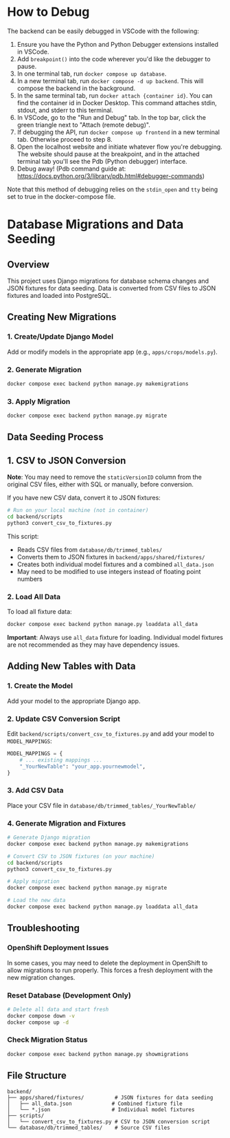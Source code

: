 # How to Debug

The backend can be easily debugged in VSCode with the following:

1. Ensure you have the Python and Python Debugger extensions installed in VSCode.
2. Add `breakpoint()` into the code wherever you'd like the debugger to pause.
3. In one terminal tab, run `docker compose up database`.
4. In a new terminal tab, run `docker compose -d up backend`. This will compose the backend in the background.
5. In the same terminal tab, run `docker attach {container id}`. You can find the container id in Docker Desktop. This command attaches stdin, stdout, and stderr to this terminal.
6. In VSCode, go to the "Run and Debug" tab. In the top bar, click the green triangle next to "Attach (remote debug)".
7. If debugging the API, run `docker compose up frontend` in a new terminal tab. Otherwise proceed to step 8.
8. Open the localhost website and initiate whatever flow you're debugging. The website should pause at the breakpoint, and in the attached terminal tab you'll see the Pdb (Python debugger) interface.
9. Debug away! (Pdb command guide at: https://docs.python.org/3/library/pdb.html#debugger-commands)

Note that this method of debugging relies on the `stdin_open` and `tty` being set to true in the docker-compose file.

# Database Migrations and Data Seeding

## Overview

This project uses Django migrations for database schema changes and JSON fixtures for data seeding. Data is converted from CSV files to JSON fixtures and loaded into PostgreSQL.

## Creating New Migrations

### 1. Create/Update Django Model
Add or modify models in the appropriate app (e.g., `apps/crops/models.py`).

### 2. Generate Migration
```bash
docker compose exec backend python manage.py makemigrations
```

### 3. Apply Migration
```bash
docker compose exec backend python manage.py migrate
```

## Data Seeding Process

## 1. CSV to JSON Conversion

**Note**: You may need to remove the `staticVersionID` column from the original CSV files, either with SQL or manually, before conversion.

If you have new CSV data, convert it to JSON fixtures:

```bash
# Run on your local machine (not in container)
cd backend/scripts
python3 convert_csv_to_fixtures.py
```

This script:
- Reads CSV files from `database/db/trimmed_tables/`
- Converts them to JSON fixtures in `backend/apps/shared/fixtures/`
- Creates both individual model fixtures and a combined `all_data.json`
- May need to be modified to use integers instead of floating point numbers

### 2. Load All Data
To load all fixture data:
```bash
docker compose exec backend python manage.py loaddata all_data
```

**Important**: Always use `all_data` fixture for loading. Individual model fixtures are not recommended as they may have dependency issues.

## Adding New Tables with Data

### 1. Create the Model
Add your model to the appropriate Django app.

### 2. Update CSV Conversion Script
Edit `backend/scripts/convert_csv_to_fixtures.py` and add your model to `MODEL_MAPPINGS`:

```python
MODEL_MAPPINGS = {
    # ... existing mappings ...
    "_YourNewTable": "your_app.yournewmodel",
}
```

### 3. Add CSV Data
Place your CSV file in `database/db/trimmed_tables/_YourNewTable/`

### 4. Generate Migration and Fixtures
```bash
# Generate Django migration
docker compose exec backend python manage.py makemigrations

# Convert CSV to JSON fixtures (on your machine)
cd backend/scripts
python3 convert_csv_to_fixtures.py

# Apply migration
docker compose exec backend python manage.py migrate

# Load the new data
docker compose exec backend python manage.py loaddata all_data
```

## Troubleshooting

### OpenShift Deployment Issues
In some cases, you may need to delete the deployment in OpenShift to allow migrations to run properly. This forces a fresh deployment with the new migration changes.

### Reset Database (Development Only)
```bash
# Delete all data and start fresh
docker compose down -v
docker compose up -d
```

### Check Migration Status
```bash
docker compose exec backend python manage.py showmigrations
```

## File Structure
```
backend/
├── apps/shared/fixtures/          # JSON fixtures for data seeding
│   ├── all_data.json             # Combined fixture file
│   └── *.json                    # Individual model fixtures
├── scripts/
│   └── convert_csv_to_fixtures.py # CSV to JSON conversion script
└── database/db/trimmed_tables/    # Source CSV files
```
